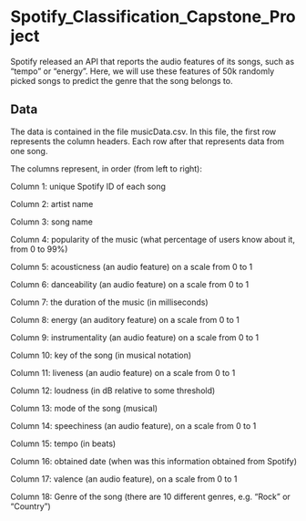 # Spotify_Classification_Capstone_Project

Spotify released an API that reports the audio features of its songs, such as “tempo” or “energy”. Here, we will use these features of 50k randomly picked songs to predict the genre that the song belongs to.

## Data

The data is contained in the file musicData.csv. In this file, the first row represents the column headers. Each row after that represents data from one song.

The columns represent, in order (from left to right):

Column 1: unique Spotify ID of each song

Column 2: artist name

Column 3: song name

Column 4: popularity of the music (what percentage of users know about it, from 0 to 99%)

Column 5: acousticness (an audio feature) on a scale from 0 to 1

Column 6: danceability (an audio feature) on a scale from 0 to 1

Column 7: the duration of the music (in milliseconds)

Column 8: energy (an auditory feature) on a scale from 0 to 1

Column 9: instrumentality (an audio feature) on a scale from 0 to 1

Column 10: key of the song (in musical notation)

Column 11: liveness (an audio feature) on a scale from 0 to 1

Column 12: loudness (in dB relative to some threshold)

Column 13: mode of the song (musical)

Column 14: speechiness (an audio feature), on a scale from 0 to 1

Column 15: tempo (in beats)

Column 16: obtained date (when was this information obtained from Spotify)

Column 17: valence (an audio feature), on a scale from 0 to 1

Column 18: Genre of the song (there are 10 different genres, e.g. “Rock” or “Country”)
